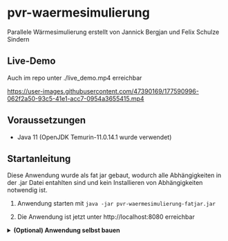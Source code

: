 # pvr-waermesimulierung

Parallele Wärmesimulierung erstellt von Jannick Bergjan und Felix Schulze Sindern

## Live-Demo

Auch im repo unter ./live_demo.mp4 erreichbar

https://user-images.githubusercontent.com/47390169/177590996-062f2a50-93c5-41e1-acc7-0954a3655415.mp4

## Voraussetzungen

- Java 11 (OpenJDK Temurin-11.0.14.1 wurde verwendet)

## Startanleitung

Diese Anwendung wurde als fat jar gebaut, wodurch alle Abhängigkeiten in der .jar Datei entahlten sind und kein
Installieren von Abhängigkeiten notwendig ist.

1. Anwendung starten mit `java -jar pvr-waermesimulierung-fatjar.jar`

2. Die Anwendung ist jetzt unter http://localhost:8080 erreichbar

<details>
<summary><b>(Optional) Anwendung selbst bauen</b></summary>

1. mvn clean install -Pproduction -DskipTests
2. cp target/mytodo-1.0-SNAPSHOT.jar pvr-waermesimulierung-fatjar.jar

</details>
